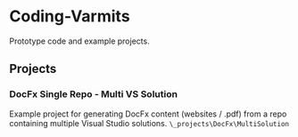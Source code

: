 # Coding-Varmits
Prototype code and example projects.

## Projects

### DocFx Single Repo - Multi VS Solution

Example project for generating DocFx content (websites / .pdf) from a repo containing multiple Visual Studio solutions. 
```\_projects\DocFx\MultiSolution```
